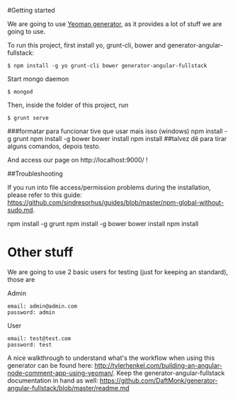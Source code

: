 #Getting started

We are going to use [Yeoman generator](http://timothymartin.azurewebsites.net/yeoman-mean-generator/), as it provides a lot of stuff we are going
to use.


To run this project, first install yo, grunt-cli, bower and generator-angular-fullstack:

```
$ npm install -g yo grunt-cli bower generator-angular-fullstack
```

Start mongo daemon
```
$ mongod
```

Then, inside the folder of this project, run
```
$ grunt serve
```

###formatar
para funcionar tive que usar mais isso (windows)
npm install -g 
grunt npm install -g bower
bower install
npm install
##talvez dê para tirar alguns comandos, depois testo.

And access our page on http://localhost:9000/ !

##Troubleshooting

If you run into file access/permission problems during the installation, please refer to this guide:
https://github.com/sindresorhus/guides/blob/master/npm-global-without-sudo.md.

npm install -g grunt npm install -g bower
bower install
npm install

# Other stuff
We are going to use 2 basic users for testing (just for keeping an standard),
those are

Admin
```
email: admin@admin.com
password: admin
```

User
```
email: test@test.com
password: test
```

A nice walkthrough to understand what's the workflow when using 
this generator can be found here:
http://tylerhenkel.com/building-an-angular-node-comment-app-using-yeoman/.
Keep the generator-angular-fullstack documentation in hand as well:
https://github.com/DaftMonk/generator-angular-fullstack/blob/master/readme.md
